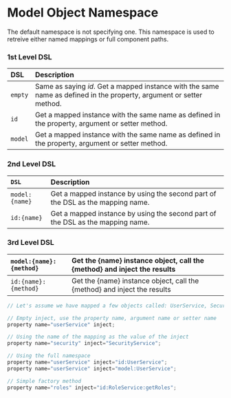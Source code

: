 # Model Object Namespace

The default namespace is not specifying one. This namespace is used to retreive either named mappings or full component paths.

### 1st Level DSL

| DSL | Description |
| :--- | :--- |
| `empty` | Same as saying _id_. Get a mapped instance with the same name as defined in the property, argument or setter method. |
| `id` | Get a mapped instance with the same name as defined in the property, argument or setter method. |
| `model` | Get a mapped instance with the same name as defined in the property, argument or setter method. |

### 2nd Level DSL

| `DSL` | Description |
| :--- | :--- |
| `model:{name}` | Get a mapped instance by using the second part of the DSL as the mapping name. |
| `id:{name}` | Get a mapped instance by using the second part of the DSL as the mapping name. |

### 3rd Level DSL

| `model:{name}:{method}` | Get the {name} instance object, call the {method} and inject the results |
| :--- | :--- |
| `id:{name}:{method}` | Get the {name} instance object, call the {method} and inject the results |

```javascript
// Let's assume we have mapped a few objects called: UserService, SecurityService and RoleService

// Empty inject, use the property name, argument name or setter name
property name="userService" inject;

// Using the name of the mapping as the value of the inject
property name="security" inject="SecurityService";

// Using the full namespace
property name="userService" inject="id:UserService";
property name="userService" inject="model:UserService";

// Simple factory method
property name="roles" inject="id:RoleService:getRoles";
```

